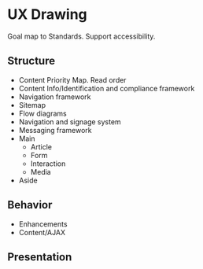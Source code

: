 # UX Drawing
Goal map to Standards.   Support accessibility.

## Structure
 - Content Priority Map.  Read order
 - Content Info/Identification and compliance framework
 - Navigation framework
  - Sitemap
  - Flow diagrams
  - Navigation and signage system
 - Messaging framework
 - Main
   - Article
   - Form
   - Interaction
   - Media
 - Aside
## Behavior
  - Enhancements
  - Content/AJAX
## Presentation
